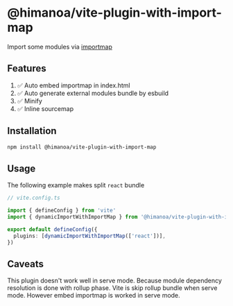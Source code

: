 # @himanoa/vite-plugin-with-import-map

Import some modules via [importmap](https://developer.mozilla.org//docs/Web/HTML/Element/script/type/importmap)

## Features

1. ✅ Auto embed importmap in index.html
1. ✅ Auto generate external modules bundle by esbuild
  1. ✅ Minify
  1. ✅ Inline sourcemap

## Installation 

```sh
npm install @himanoa/vite-plugin-with-import-map
```

## Usage

The following example makes split `react` bundle

```ts
// vite.config.ts

import { defineConfig } from 'vite'
import { dynamicImportWithImportMap } from '@himanoa/vite-plugin-with-import-map'

export default defineConfig({
  plugins: [dynamicImportWithImportMap(['react'])],
})
```

## Caveats

This plugin doesn't work well in serve mode. Because module dependency resolution is done with rollup phase. Vite is skip rollup bundle when serve mode. However embed importmap is worked in serve mode.

